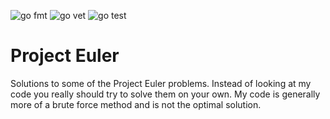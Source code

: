 ![go fmt](https://github.com/erikbryant/project-euler/actions/workflows/fmt.yml/badge.svg)
![go vet](https://github.com/erikbryant/project-euler/actions/workflows/vet.yml/badge.svg)
![go test](https://github.com/erikbryant/project-euler/actions/workflows/test.yml/badge.svg)

# Project Euler

Solutions to some of the Project Euler problems. Instead of looking at my code you really should try to solve them on your own. My code is generally more of a brute force method and is not the optimal solution.
